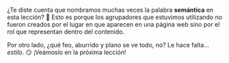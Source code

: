 ¿Te diste cuenta que nombramos muchas veces la palabra **semántica** en esta lección? :eyes: Esto es porque los agrupadores que estuvimos utilizando no fueron creados por el lugar en que aparecen en una página web sino por el rol que representan dentro del contenido. 

Por otro lado, ¿qué feo, aburrido y plano se ve todo, no? Le hace falta… _estilo_. :smirk:
¡Veámoslo en la próxima lección!
